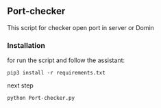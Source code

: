 ## Port-checker
This script for checker open port in server or Domin 

### Installation
for run the script and follow the assistant:

`pip3 install -r requirements.txt`

next step

`python Port-checker.py`
